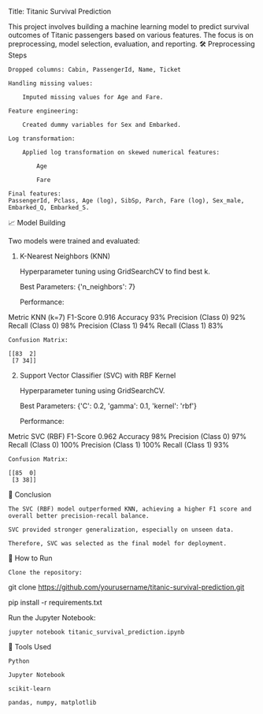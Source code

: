 Title: Titanic Survival Prediction

This project involves building a machine learning model to predict survival outcomes of Titanic passengers based on various features. The focus is on preprocessing, model selection, evaluation, and reporting.
🛠 Preprocessing Steps

    Dropped columns: Cabin, PassengerId, Name, Ticket

    Handling missing values:

        Imputed missing values for Age and Fare.

    Feature engineering:

        Created dummy variables for Sex and Embarked.

    Log transformation:

        Applied log transformation on skewed numerical features:

            Age

            Fare

    Final features:
    PassengerId, Pclass, Age (log), SibSp, Parch, Fare (log), Sex_male, Embarked_Q, Embarked_S.

📈 Model Building

Two models were trained and evaluated:
1. K-Nearest Neighbors (KNN)

    Hyperparameter tuning using GridSearchCV to find best k.

    Best Parameters: {'n_neighbors': 7}

    Performance:

Metric	KNN (k=7)
F1-Score	0.916
Accuracy	93%
Precision (Class 0)	92%
Recall (Class 0)	98%
Precision (Class 1)	94%
Recall (Class 1)	83%

    Confusion Matrix:

    [[83  2]
     [7 34]]

2. Support Vector Classifier (SVC) with RBF Kernel

    Hyperparameter tuning using GridSearchCV.

    Best Parameters: {'C': 0.2, 'gamma': 0.1, 'kernel': 'rbf'}

    Performance:

Metric	SVC (RBF)
F1-Score	0.962
Accuracy	98%
Precision (Class 0)	97%
Recall (Class 0)	100%
Precision (Class 1)	100%
Recall (Class 1)	93%

    Confusion Matrix:

    [[85  0]
     [3 38]]

📝 Conclusion

    The SVC (RBF) model outperformed KNN, achieving a higher F1 score and overall better precision-recall balance.

    SVC provided stronger generalization, especially on unseen data.

    Therefore, SVC was selected as the final model for deployment.


🚀 How to Run

    Clone the repository:

git clone https://github.com/yourusername/titanic-survival-prediction.git

pip install -r requirements.txt

Run the Jupyter Notebook:

    jupyter notebook titanic_survival_prediction.ipynb

🧰 Tools Used

    Python

    Jupyter Notebook

    scikit-learn

    pandas, numpy, matplotlib
